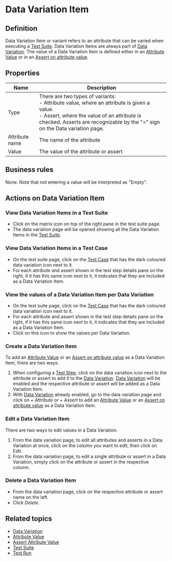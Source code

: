 # Data Variation Item

## Definition

Data Variation Item or variant refers to an attribute that can be varied when executing a [Test Suite](test-suite). 
Data Variation Items are always part of [Data Variation](datavariation).
The value of a Data Variation Item is defined either in an [Attribute Value](attribute-value) or in an [Assert on attribute value](assert-attribute-value).

## Properties
| Name | Description |
| ----------- | ----------- |
| Type | There are two types of variants: <br /> - Attribute value, where an attribute is given a value. <br /> - Assert, where the value of an attribute is checked. Asserts are recognizable by the "=" sign on the Data variation page.<br />  |
| Attribute name | The name of the attribute |
| Value | The value of the attribute or assert |

## Business rules
None.
Note that not entering a value will be interpreted as "Empty".

## Actions on Data Variation Item

### View Data Variation Items in a Test Suite
- Click on the matrix icon on top of the right pane in the test suite page. 
- The data variation page will be opened showing all the Data Variation Items in the [Test Suite](test-suite).

### View Data Variation Items in a Test Case
- On the test suite page, click on the [Test Case](test-case) that has the dark coloured data variation icon next to it.
- For each attribute and assert shown in the test step details pane on the right, if it has this same icon next to it, it indicates that they are included as a Data Variation Item.

### View the values of a Data Variation Item per Data Variation
- On the test suite page, click on the [Test Case](test-case) that has the dark coloured data variation icon next to it.
- For each attribute and assert shown in the test step details pane on the right, if it has this same icon next to it, it indicates that they are included as a Data Variation Item.
- Click on this icon to show the values per Data Variation.

### Create a Data Variation Item
To add an [Attribute Value](attribute-value) or an [Assert on attribute value](assert-attribute-value) as a Data Variation Item, there are two ways:
1. When configuring a [Test Step](test-step), click on the data variation icon next to the attribute or assert to add it to the [Data Variation](datavariation). [Data Variation](datavariation) will be enabled and the respective attribute or assert will be added as a Data Variation Item.
2. With [Data Variation](datavariation) already enabled, go to the data variation page and click on *+ Attribute* or *+ Assert* to add an [Attribute Value](attribute-value) or an [Assert on attribute value](assert-attribute-value) as a Data Variation Item.

### Edit a Data Variation Item
There are two ways to edit values in a Data Variation. 
1. From the data variation page, to edit all attributes and asserts in a Data Variation at once, click on the column you want to edit, then click on Edit.
2. From the data variation page, to edit a single attribute or assert in a Data Variation, simply click on the attribute or assert in the respective column.

### Delete a Data Variation Item
- From the data variation page, click on the respective attribute or assert name on the left.
- Click *Delete*.

## Related topics
- [Data Variation](datavariation)
- [Attribute Value](attribute-value)
- [Assert Attribute Value](assert-attribute-value)
- [Test Suite](test-suite)
- [Test Run](test-run)
